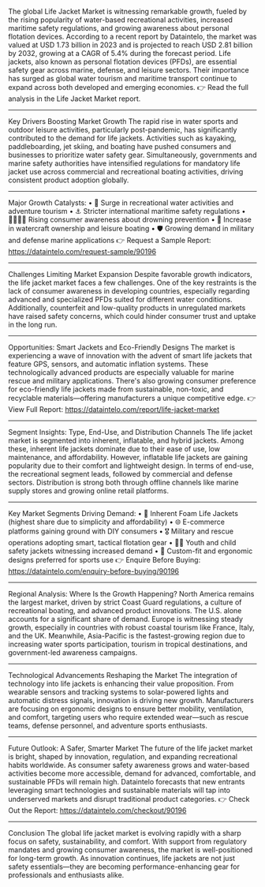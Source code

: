 The global Life Jacket Market is witnessing remarkable growth, fueled by the rising popularity of water-based recreational activities, increased maritime safety regulations, and growing awareness about personal flotation devices. According to a recent report by Dataintelo, the market was valued at USD 1.73 billion in 2023 and is projected to reach USD 2.81 billion by 2032, growing at a CAGR of 5.4% during the forecast period.
Life jackets, also known as personal flotation devices (PFDs), are essential safety gear across marine, defense, and leisure sectors. Their importance has surged as global water tourism and maritime transport continue to expand across both developed and emerging economies.
👉 Read the full analysis in the Life Jacket Market report.
________________________________________
Key Drivers Boosting Market Growth
The rapid rise in water sports and outdoor leisure activities, particularly post-pandemic, has significantly contributed to the demand for life jackets. Activities such as kayaking, paddleboarding, jet skiing, and boating have pushed consumers and businesses to prioritize water safety gear.
Simultaneously, governments and marine safety authorities have intensified regulations for mandatory life jacket use across commercial and recreational boating activities, driving consistent product adoption globally.
________________________________________
Major Growth Catalysts:
•	🌊 Surge in recreational water activities and adventure tourism
•	⚓ Stricter international maritime safety regulations
•	👨‍👩‍👧‍👦 Rising consumer awareness about drowning prevention
•	🚤 Increase in watercraft ownership and leisure boating
•	🛡️ Growing demand in military and defense marine applications
👉 Request a Sample Report: https://dataintelo.com/request-sample/90196
________________________________________
Challenges Limiting Market Expansion
Despite favorable growth indicators, the life jacket market faces a few challenges. One of the key restraints is the lack of consumer awareness in developing countries, especially regarding advanced and specialized PFDs suited for different water conditions.
Additionally, counterfeit and low-quality products in unregulated markets have raised safety concerns, which could hinder consumer trust and uptake in the long run.
________________________________________
Opportunities: Smart Jackets and Eco-Friendly Designs
The market is experiencing a wave of innovation with the advent of smart life jackets that feature GPS, sensors, and automatic inflation systems. These technologically advanced products are especially valuable for marine rescue and military applications.
There's also growing consumer preference for eco-friendly life jackets made from sustainable, non-toxic, and recyclable materials—offering manufacturers a unique competitive edge.
👉 View Full Report: https://dataintelo.com/report/life-jacket-market
________________________________________
Segment Insights: Type, End-Use, and Distribution Channels
The life jacket market is segmented into inherent, inflatable, and hybrid jackets. Among these, inherent life jackets dominate due to their ease of use, low maintenance, and affordability. However, inflatable life jackets are gaining popularity due to their comfort and lightweight design.
In terms of end-use, the recreational segment leads, followed by commercial and defense sectors. Distribution is strong both through offline channels like marine supply stores and growing online retail platforms.
________________________________________
Key Market Segments Driving Demand:
•	🧥 Inherent Foam Life Jackets (highest share due to simplicity and affordability)
•	🌐 E-commerce platforms gaining ground with DIY consumers
•	🎖️ Military and rescue operations adopting smart, tactical flotation gear
•	🏄‍♂️ Youth and child safety jackets witnessing increased demand
•	👕 Custom-fit and ergonomic designs preferred for sports use
👉 Enquire Before Buying: https://dataintelo.com/enquiry-before-buying/90196
________________________________________
Regional Analysis: Where Is the Growth Happening?
North America remains the largest market, driven by strict Coast Guard regulations, a culture of recreational boating, and advanced product innovations. The U.S. alone accounts for a significant share of demand.
Europe is witnessing steady growth, especially in countries with robust coastal tourism like France, Italy, and the UK. Meanwhile, Asia-Pacific is the fastest-growing region due to increasing water sports participation, tourism in tropical destinations, and government-led awareness campaigns.
________________________________________
Technological Advancements Reshaping the Market
The integration of technology into life jackets is enhancing their value proposition. From wearable sensors and tracking systems to solar-powered lights and automatic distress signals, innovation is driving new growth.
Manufacturers are focusing on ergonomic designs to ensure better mobility, ventilation, and comfort, targeting users who require extended wear—such as rescue teams, defense personnel, and adventure sports enthusiasts.
________________________________________
Future Outlook: A Safer, Smarter Market
The future of the life jacket market is bright, shaped by innovation, regulation, and expanding recreational habits worldwide. As consumer safety awareness grows and water-based activities become more accessible, demand for advanced, comfortable, and sustainable PFDs will remain high.
Dataintelo forecasts that new entrants leveraging smart technologies and sustainable materials will tap into underserved markets and disrupt traditional product categories.
👉 Check Out the Report: https://dataintelo.com/checkout/90196
________________________________________
Conclusion
The global life jacket market is evolving rapidly with a sharp focus on safety, sustainability, and comfort. With support from regulatory mandates and growing consumer awareness, the market is well-positioned for long-term growth. As innovation continues, life jackets are not just safety essentials—they are becoming performance-enhancing gear for professionals and enthusiasts alike.

